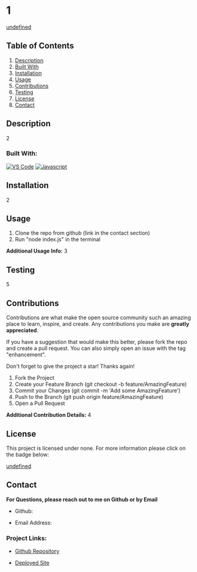 <h1 style= "text-center"> 1 </h1>
 


  [undefined](undefined)


  ## Table of Contents
<ol>
<li>
<a href="#description"> Description </a>
</li>
<li> <a href="#built-with"> Built With </a>
</li>
<li><a href="#installation"> Installation </a>
</li>
<li>
<a href="#usage"> Usage </a>
</li>
<li><a href="#contributions"> Contributions </a>
</li>
<li>
<a href="#testing"> Testing </a>
</li>
<li>
<a href="#license"> License </a>
</li>
<li>
<a href="#contact"> Contact </a>
</li> 
</ol>

## Description 
 
  2
 

### Built With: 

  [![VS Code](https://img.shields.io/badge/IDE-VSCode-0000ff?style=plastic&logo=VisualStudioCode&logoWidth=10)](https://code.visualstudio.com/docs)
  [![Javascript](https://img.shields.io/badge/Language-JavaScript-ff0000?style=plastic&logo=JavaScript&logoWidth=10)](https://javascript.info/)

## Installation 
 
   2

## Usage 


1. Clone the repo from github (link in the contact section) 
2. Run "node index.js" in the terminal


**Additional Usage Info:** 
   3

## Testing 

  5

## Contributions 

   Contributions are what make the open source community such an amazing place to learn, inspire, and create. Any contributions you make are **greatly appreciated**. 



If you have a suggestion that would make this better, please fork the repo and create a pull request. You can also simply open an issue with the tag "enhancement".

Don't forget to give the project a star! Thanks again!


1. Fork the Project
2. Create your Feature Branch (git checkout -b feature/AmazingFeature)
3. Commit your Changes (git commit -m 'Add some AmazingFeature')
4. Push to the Branch (git push origin feature/AmazingFeature)
5. Open a Pull Request


 
 **Additional Contribution Details:** 
   4

## License 
 
  This project is licensed under none. For more information please click on the badge below: 
  
 
 [undefined](undefined)

## Contact 
 
**For Questions, please reach out to me on Github or by Email** 

  - Github: 
   [](https://github.com/)

  - Email Address: 
  [](mailto:)

  ### Project Links: 

 - [Github Repository]()

 - [Deployed Site]()